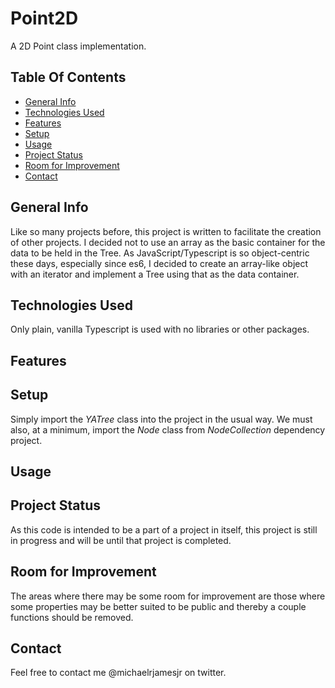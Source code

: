 # Point2D
A 2D Point class implementation.
## Table Of Contents
* [General Info](#general-info)
* [Technologies Used](#technologies-used)
* [Features](#features)
* [Setup](#setup)
* [Usage](#usage)
* [Project Status](#project-status)
* [Room for Improvement](#room-for-improvement)
* [Contact](#contact)

## General Info
Like so many projects before, this project is written to facilitate the creation of other projects. I decided not to use an array as the basic container for the data to be held in the Tree. As JavaScript/Typescript is so object-centric these days, especially since es6, I decided to create an array-like object with an iterator and implement a Tree using that as the data container.

## Technologies Used
Only plain, vanilla Typescript is used with no libraries or other packages.

## Features

## Setup
Simply import the *YATree* class into the project in the usual way. We must also, at a minimum, import the *Node* class from *NodeCollection* dependency project.

## Usage

## Project Status
As this code is intended to be a part of a project in itself, this project is still in progress and will be until that project is completed. 
 
## Room for Improvement
The areas where there may be some room for improvement are those where some properties may be better suited to be public and thereby a couple functions should be removed.
 
## Contact
Feel free to contact me @michaelrjamesjr on twitter.  
